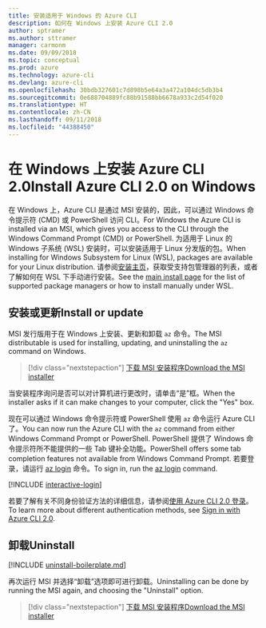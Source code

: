 ```yaml
---
title: 安装适用于 Windows 的 Azure CLI
description: 如何在 Windows 上安装 Azure CLI 2.0
author: sptramer
ms.author: sttramer
manager: carmonm
ms.date: 09/09/2018
ms.topic: conceptual
ms.prod: azure
ms.technology: azure-cli
ms.devlang: azure-cli
ms.openlocfilehash: 30bdb327601c7d898b5e64a3a472a104dc5db3b4
ms.sourcegitcommit: 0e688704889fc88b91588bb6678a933c2d54f020
ms.translationtype: HT
ms.contentlocale: zh-CN
ms.lasthandoff: 09/11/2018
ms.locfileid: "44388450"
---
```

# <a name="install-azure-cli-20-on-windows"></a><span data-ttu-id="6a574-103">在 Windows 上安装 Azure CLI 2.0</span><span class="sxs-lookup"><span data-stu-id="6a574-103">Install Azure CLI 2.0 on Windows</span></span>

<span data-ttu-id="6a574-104">在 Windows 上，Azure CLI 是通过 MSI 安装的，因此，可以通过 Windows 命令提示符 (CMD) 或 PowerShell 访问 CLI。</span><span class="sxs-lookup"><span data-stu-id="6a574-104">For Windows the Azure CLI is installed via an MSI, which gives you access to the CLI through the Windows Command Prompt (CMD) or PowerShell.</span></span>
<span data-ttu-id="6a574-105">为适用于 Linux 的 Windows 子系统 (WSL) 安装时，可以安装适用于 Linux 分发版的包。</span><span class="sxs-lookup"><span data-stu-id="6a574-105">When installing for Windows Subsystem for Linux (WSL), packages are available for your Linux distribution.</span></span> <span data-ttu-id="6a574-106">请参阅[安装主页](install-azure-cli.md)，获取受支持包管理器的列表，或者了解如何在 WSL 下手动进行安装。</span><span class="sxs-lookup"><span data-stu-id="6a574-106">See the [main install page](install-azure-cli.md) for the list of supported package managers or how to install manually under WSL.</span></span>

## <a name="install-or-update"></a><span data-ttu-id="6a574-107">安装或更新</span><span class="sxs-lookup"><span data-stu-id="6a574-107">Install or update</span></span>

<span data-ttu-id="6a574-108">MSI 发行版用于在 Windows 上安装、更新和卸载 `az` 命令。</span><span class="sxs-lookup"><span data-stu-id="6a574-108">The MSI distributable is used for installing, updating, and uninstalling the `az` command on Windows.</span></span>

> [!div class="nextstepaction"]
> [<span data-ttu-id="6a574-109">下载 MSI 安装程序</span><span class="sxs-lookup"><span data-stu-id="6a574-109">Download the MSI installer</span></span>](https://aka.ms/installazurecliwindows)

<span data-ttu-id="6a574-110">当安装程序询问是否可以对计算机进行更改时，请单击“是”框。</span><span class="sxs-lookup"><span data-stu-id="6a574-110">When the installer asks if it can make changes to your computer, click the "Yes" box.</span></span>

<span data-ttu-id="6a574-111">现在可以通过 Windows 命令提示符或 PowerShell 使用 `az` 命令运行 Azure CLI 了。</span><span class="sxs-lookup"><span data-stu-id="6a574-111">You can now run the Azure CLI with the `az` command from either Windows Command Prompt or PowerShell.</span></span> <span data-ttu-id="6a574-112">PowerShell 提供了 Windows 命令提示符所不能提供的一些 Tab 键补全功能。</span><span class="sxs-lookup"><span data-stu-id="6a574-112">PowerShell offers some tab completion features not available from Windows Command Prompt.</span></span> <span data-ttu-id="6a574-113">若要登录，请运行 [az login](/cli/azure/reference-index#az-login) 命令。</span><span class="sxs-lookup"><span data-stu-id="6a574-113">To sign in, run the [az login](/cli/azure/reference-index#az-login) command.</span></span>

[!INCLUDE [interactive-login](includes/interactive-login.md)]

<span data-ttu-id="6a574-114">若要了解有关不同身份验证方法的详细信息，请参阅[使用 Azure CLI 2.0 登录](authenticate-azure-cli.md)。</span><span class="sxs-lookup"><span data-stu-id="6a574-114">To learn more about different authentication methods, see [Sign in with Azure CLI 2.0](authenticate-azure-cli.md).</span></span>

## <a name="uninstall"></a><span data-ttu-id="6a574-115">卸载</span><span class="sxs-lookup"><span data-stu-id="6a574-115">Uninstall</span></span>

[!INCLUDE [uninstall-boilerplate.md](includes/uninstall-boilerplate.md)]

<span data-ttu-id="6a574-116">再次运行 MSI 并选择“卸载”选项即可进行卸载。</span><span class="sxs-lookup"><span data-stu-id="6a574-116">Uninstalling can be done by running the MSI again, and choosing the "Uninstall" option.</span></span>

> [!div class="nextstepaction"]
> [<span data-ttu-id="6a574-117">下载 MSI 安装程序</span><span class="sxs-lookup"><span data-stu-id="6a574-117">Download the MSI installer</span></span>](https://aka.ms/installazurecliwindows)
